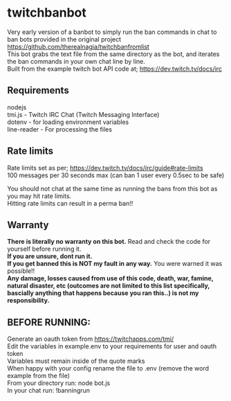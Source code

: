 # twitchbanbot
Very early version of a banbot to simply run the ban commands in chat to ban bots provided in the original project https://github.com/therealnagia/twitchbanfromlist  
This bot grabs the text file from the same directory as the bot, and iterates the ban commands in your own chat line by line.  
Built from the example twitch bot API code at; https://dev.twitch.tv/docs/irc  

## Requirements
nodejs  
 tmi.js - Twitch IRC Chat (Twitch Messaging Interface)  
 dotenv - for loading environment variables  
 line-reader - For processing the files  

## Rate limits
Rate limits set as per; https://dev.twitch.tv/docs/irc/guide#rate-limits  
100 messages per 30 seconds max (can ban 1 user every 0.5sec to be safe)

You should not chat at the same time as running the bans from this bot as you may hit rate limits.  
Hitting rate limits can result in a perma ban!!

## Warranty
**There is literally no warranty on this bot.** Read and check the code for yourself before running it.  
**If you are unsure, dont run it.**  
**If you get banned this is NOT my fault in any way.** You were warned it was possible!!  
**Any damage, losses caused from use of this code, death, war, famine, natural disaster, etc (outcomes are not limited to this list specifically, bascially anything that happens because you ran this..) is not my responsibility.**

## BEFORE RUNNING:
Generate an oauth token from https://twitchapps.com/tmi/  
Edit the variables in example.env to your requirements for user and oauth token  
Variables must remain inside of the quote marks  
When happy with your config rename the file to .env (remove the word example from the file)  
From your directory run: node bot.js  
In your chat run: !banningrun
